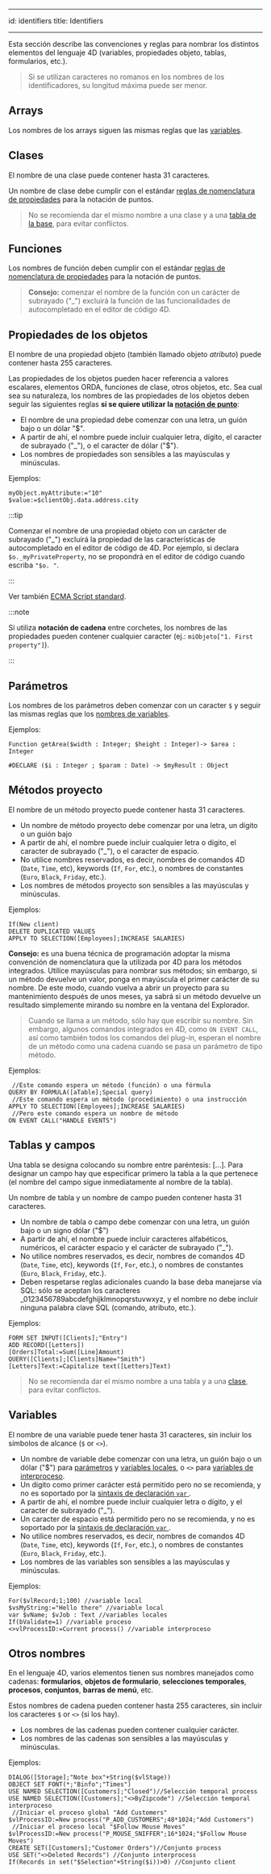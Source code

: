 - - -
id: identifiers title: Identifiers
- - -

Esta sección describe las convenciones y reglas para nombrar los distintos elementos del lenguaje 4D (variables, propiedades objeto, tablas, formularios, etc.).

> Si se utilizan caracteres no romanos en los nombres de los identificadores, su longitud máxima puede ser menor.

## Arrays

Los nombres de los arrays siguen las mismas reglas que las [variables](#variables).

## Clases

El nombre de una clase puede contener hasta 31 caracteres.

Un nombre de clase debe cumplir con el estándar [reglas de nomenclatura de propiedades](#object-properties) para la notación de puntos.

> No se recomienda dar el mismo nombre a una clase y a una [tabla de la base](#tables), para evitar conflictos.

## Funciones

Los nombres de función deben cumplir con el estándar [reglas de nomenclatura de propiedades](#object-properties) para la notación de puntos.

> **Consejo:** comenzar el nombre de la función con un carácter de subrayado ("_") excluirá la función de las funcionalidades de autocompletado en el editor de código 4D.

## Propiedades de los objetos

El nombre de una propiedad objeto (también llamado objeto *atributo*) puede contener hasta 255 caracteres.

Las propiedades de los objetos pueden hacer referencia a valores escalares, elementos ORDA, funciones de clase, otros objetos, etc. Sea cual sea su naturaleza, los nombres de las propiedades de los objetos deben seguir las siguientes reglas **si se quiere utilizar la [notación de punto](dt_object.md#object-properties)**:

- El nombre de una propiedad debe comenzar con una letra, un guión bajo o un dólar "$".
- A partir de ahí, el nombre puede incluir cualquier letra, dígito, el caracter de subrayado ("_"), o el caracter de dólar ("$").
- Los nombres de propiedades son sensibles a las mayúsculas y minúsculas.

Ejemplos:

```4d
myObject.myAttribute:="10"
$value:=$clientObj.data.address.city
```

:::tip

Comenzar el nombre de una propiedad objeto con un carácter de subrayado ("_") excluirá la propiedad de las características de autocompletado en el editor de código de 4D. Por ejemplo, si declara `$o._myPrivateProperty`, no se propondrá en el editor de código cuando escriba `"$o. "`.

:::

Ver también [ECMA Script standard](https://www.ecma-international.org/ecma-262/5.1/#sec-7.6).

:::note

Si utiliza **notación de cadena** entre corchetes, los nombres de las propiedades pueden contener cualquier caracter (ej.: `miObjeto["1. First property"]`).

:::


## Parámetros

Los nombres de los parámetros deben comenzar con un caracter `$` y seguir las mismas reglas que los [nombres de variables](#variables).

Ejemplos:

```4d
Function getArea($width : Integer; $height : Integer)-> $area : Integer

#DECLARE ($i : Integer ; $param : Date) -> $myResult : Object
```

## Métodos proyecto

El nombre de un método proyecto puede contener hasta 31 caracteres.

- Un nombre de método proyecto debe comenzar por una letra, un dígito o un guión bajo
- A partir de ahí, el nombre puede incluir cualquier letra o dígito, el caracter de subrayado ("_"), o el caracter de espacio.
- No utilice nombres reservados, es decir, nombres de comandos 4D (`Date`, `Time`, etc), keywords (`If`, `For`, etc.), o nombres de constantes (`Euro`, `Black`, `Friday`, etc.).
- Los nombres de métodos proyecto son sensibles a las mayúsculas y minúsculas.

Ejemplos:

```4d
If(New client)
DELETE DUPLICATED VALUES
APPLY TO SELECTION([Employees];INCREASE SALARIES)
```

**Consejo:** es una buena técnica de programación adoptar la misma convención de nomenclatura que la utilizada por 4D para los métodos integrados. Utilice mayúsculas para nombrar sus métodos; sin embargo, si un método devuelve un valor, ponga en mayúscula el primer carácter de su nombre. De este modo, cuando vuelva a abrir un proyecto para su mantenimiento después de unos meses, ya sabrá si un método devuelve un resultado simplemente mirando su nombre en la ventana del Explorador.

 > Cuando se llama a un método, sólo hay que escribir su nombre. Sin embargo, algunos comandos integrados en 4D, como `ON EVENT CALL`, así como también todos los comandos del plug-in, esperan el nombre de un método como una cadena cuando se pasa un parámetro de tipo método.

Ejemplos:

```4d
 //Este comando espera un método (función) o una fórmula
QUERY BY FORMULA([aTable];Special query)
 //Este comando espera un método (procedimiento) o una instrucción
APPLY TO SELECTION([Employees];INCREASE SALARIES)
 //Pero este comando espera un nombre de método
ON EVENT CALL("HANDLE EVENTS")
```

## Tablas y campos

Una tabla se designa colocando su nombre entre paréntesis: \[...]. Para designar un campo hay que especificar primero la tabla a la que pertenece (el nombre del campo sigue inmediatamente al nombre de la tabla).

Un nombre de tabla y un nombre de campo pueden contener hasta 31 caracteres.

- Un nombre de tabla o campo debe comenzar con una letra, un guión bajo o un signo dólar ("$")
- A partir de ahí, el nombre puede incluir caracteres alfabéticos, numéricos, el carácter espacio y el carácter de subrayado ("_").
- No utilice nombres reservados, es decir, nombres de comandos 4D (`Date`, `Time`, etc), keywords (`If`, `For`, etc.), o nombres de constantes (`Euro`, `Black`, `Friday`, etc.).
- Deben respetarse reglas adicionales cuando la base deba manejarse vía SQL: sólo se aceptan los caracteres _0123456789abcdefghijklmnopqrstuvwxyz, y el nombre no debe incluir ninguna palabra clave SQL (comando, atributo, etc.).

Ejemplos:

```4d
FORM SET INPUT([Clients];"Entry")
ADD RECORD([Letters])
[Orders]Total:=Sum([Line]Amount)
QUERY([Clients];[Clients]Name="Smith")
[Letters]Text:=Capitalize text([Letters]Text)

```

> No se recomienda dar el mismo nombre a una tabla y a una [clase](#classes), para evitar conflictos.

## Variables

El nombre de una variable puede tener hasta 31 caracteres, sin incluir los símbolos de alcance (`$` or `<>`).

- Un nombre de variable debe comenzar con una letra, un guión bajo o un dólar ("$") para [parámetros](parameters.md) y [variables locales](variables.md#local-variables), o `<>` para [variables de interproceso](variables.md#interprocess-variables).
- Un dígito como primer carácter está permitido pero no se recomienda, y no es soportado por la [ sintaxis de declaración `var` ](variables.md#using-the-var-keyword).
- A partir de ahí, el nombre puede incluir cualquier letra o dígito, y el caracter de subrayado ("_").
- Un caracter de espacio está permitido pero no se recomienda, y no es soportado por la [ sintaxis de declaración `var` ](variables.md#using-the-var-keyword).
- No utilice nombres reservados, es decir, nombres de comandos 4D (`Date`, `Time`, etc), keywords (`If`, `For`, etc.), o nombres de constantes (`Euro`, `Black`, `Friday`, etc.).
- Los nombres de las variables son sensibles a las mayúsculas y minúsculas.

Ejemplos:

```4d
For($vlRecord;1;100) //variable local
$vsMyString:="Hello there" //variable local
var $vName; $vJob : Text //variables locales 
If(bValidate=1) //variable proceso 
<>vlProcessID:=Current process() //variable interproceso
```

## Otros nombres

En el lenguaje 4D, varios elementos tienen sus nombres manejados como cadenas: **formularios**, **objetos de formulario**, **selecciones temporales**, **procesos**, **conjuntos**, **barras de menú**, etc.

Estos nombres de cadena pueden contener hasta 255 caracteres, sin incluir los caracteres `$` or `<>` (si los hay).

- Los nombres de las cadenas pueden contener cualquier carácter.
- Los nombres de las cadenas son sensibles a las mayúsculas y minúsculas.

Ejemplos:

```4d
DIALOG([Storage];"Note box"+String($vlStage))
OBJECT SET FONT(*;"Binfo";"Times")
USE NAMED SELECTION([Customers];"Closed")//Selección temporal process
USE NAMED SELECTION([Customers];"<>ByZipcode") //Selección temporal interproceso
 //Iniciar el proceso global "Add Customers"
$vlProcessID:=New process("P_ADD_CUSTOMERS";48*1024;"Add Customers")
 //Iniciar el proceso local "$Follow Mouse Moves"
$vlProcessID:=New process("P_MOUSE_SNIFFER";16*1024;"$Follow Mouse Moves")
CREATE SET([Customers];"Customer Orders")//Conjunto process
USE SET("<>Deleted Records") //Conjunto interprocess
If(Records in set("$Selection"+String($i))>0) //Conjunto client

```
